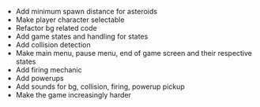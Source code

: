 * Add minimum spawn distance for asteroids
* Make player character selectable
* Refactor bg related code
* Add game states and handling for states
* Add collision detection
* Make main menu, pause menu, end of game screen and their respective states
* Add firing mechanic
* Add powerups
* Add sounds for bg, collision, firing, powerup pickup
* Make the game increasingly harder
